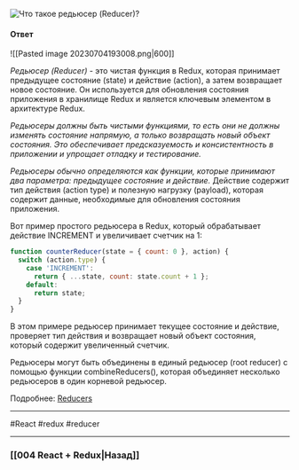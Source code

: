 ![Что такое редьюсер (Reducer)?](https://youtu.be/HBSAjY-xh3k?t=573)

#### Ответ

![[Pasted image 20230704193008.png|600]]

*Редьюсер (Reducer)* - это чистая функция в Redux, которая принимает предыдущее состояние (state) и действие (action), а затем возвращает новое состояние. Он используется для обновления состояния приложения в хранилище Redux и является ключевым элементом в архитектуре Redux.

*Редьюсеры должны быть чистыми функциями, то есть они не должны изменять состояние напрямую, а только возвращать новый объект состояния. Это обеспечивает предсказуемость и консистентность в приложении и упрощает отладку и тестирование.*

*Редьюсеры обычно определяются как функции, которые принимают два параметра: предыдущее состояние и действие.* Действие содержит тип действия (action type) и полезную нагрузку (payload), которая содержит данные, необходимые для обновления состояния приложения.

Вот пример простого редьюсера в Redux, который обрабатывает действие INCREMENT и увеличивает счетчик на 1:

```jsx
function counterReducer(state = { count: 0 }, action) {
  switch (action.type) {
    case 'INCREMENT':
      return { ...state, count: state.count + 1 };
    default:
      return state;
  }
}
```

В этом примере редьюсер принимает текущее состояние и действие, проверяет тип действия и возвращает новый объект состояния, который содержит увеличенный счетчик.

Редьюсеры могут быть объединены в единый редьюсер (root reducer) с помощью функции combineReducers(), которая объединяет несколько редьюсеров в один корневой редьюсер.

Подробнее: [Reducers](https://rajdee.gitbooks.io/redux-in-russian/content/docs/basics/Reducers.html)

____
#React #redux #reducer

____

### [[004 React + Redux|Назад]]